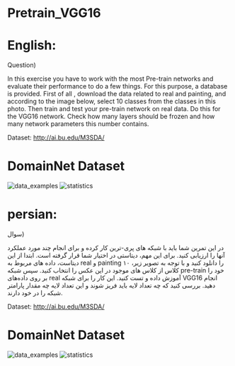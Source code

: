 # Pretrain_VGG16
# English:

Question)

In this exercise you have to work with the most Pre-train networks and evaluate their performance to do a few things. For this purpose, a database is provided. First of all , download the data related to real and painting, and according to the image below, select 10 classes from the classes in this photo. Then train and test your pre-train network on real data. Do this for the VGG16 network. Check how many layers should be frozen and how many network parameters this number contains.



Dataset: http://ai.bu.edu/M3SDA/

# DomainNet Dataset

![data_examples](https://user-images.githubusercontent.com/89314766/165538856-6da01cef-40a5-4575-969a-e6ca10ba391d.png)
![statistics](https://user-images.githubusercontent.com/89314766/165539835-0bbe4e8a-99a5-4f63-b13e-de080a97d1b5.png)


# persian:

سوال)

در این تمرین شما باید با شبکه های پری-ترین کار کرده و برای انجام چند مورد عملکرد آنها را ارزیابی کنید. برای این مهم، دیتاستی در اختیار شما قرار گرفته است. ابتدا از این دیتاست، داده های مربوط به real و painting را دانلود کنید و با توجه به تصویر زیر، ۱۰ کلاس از کلاس های موجود در این عکس را انتخاب کنید. سپس شبکه pre-train خود را بر روی داده‌های real آموزش داده و تست کنید. این کار را برای شبکه VGG16 انجام دهید. بررسی کنید که چه تعداد لایه باید فریز شوند و این تعداد لایه چه مقدار پارامتر شبکه را در خود دارند.

Dataset: http://ai.bu.edu/M3SDA/

# DomainNet Dataset

![data_examples](https://user-images.githubusercontent.com/89314766/165538856-6da01cef-40a5-4575-969a-e6ca10ba391d.png)
![statistics](https://user-images.githubusercontent.com/89314766/165539835-0bbe4e8a-99a5-4f63-b13e-de080a97d1b5.png)
